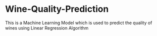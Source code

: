 # Wine-Quality-Prediction
This is a Machine Learning Model which is used to predict the quality of wines using Linear Regression Algorithm 
